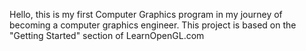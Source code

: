Hello, this is my first Computer Graphics program in my journey of becoming a computer graphics engineer. This project is based on the "Getting Started" section of LearnOpenGL.com